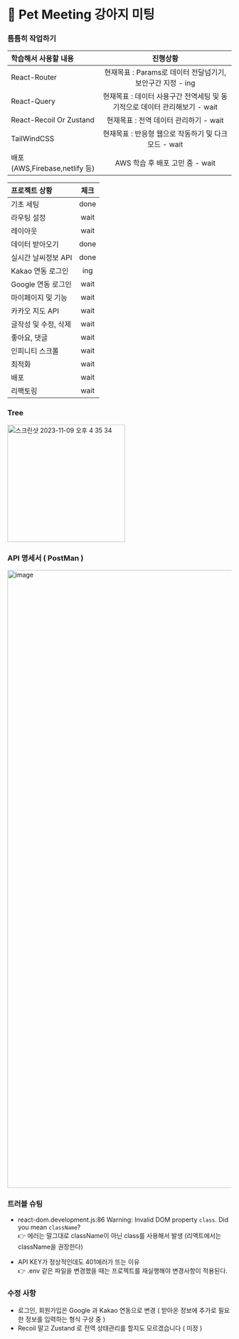 # 🐶 Pet Meeting 강아지 미팅

### 틈틈히 작업하기

| 학습해서 사용할 내용          |                                  진행상황                                  |
| :---------------------------- | :------------------------------------------------------------------------: |
| React-Router                  |         현재목표 : Params로 데이터 전달넘기기, 보안구간 지정 - ing         |
| React-Query                   | 현재목표 : 데이터 사용구간 전역세팅 및 동기적으로 데이터 관리해보기 - wait |
| React-Recoil Or Zustand                 |                   현재목표 : 전역 데이터 관리하기 - wait                   |
| TailWindCSS                   |            현재목표 : 반응형 웹으로 작동하기 및 다크모드 - wait            |
| 배포(AWS,Firebase,netlify 등) |                      AWS 학습 후 배포 고민 중 - wait                       |

| 프로젝트 상황            | 체크 |
| :----------------------- | :--: |
| 기초 세팅                | done  |
| 라우팅 설정              | wait |
| 레이아웃                 | wait |
| 데이터 받아오기          | done |
| 실시간 날씨정보 API      | done |
| Kakao 연동 로그인 | ing |
| Google 연동 로그인 | wait |
| 마이페이지 및 기능       | wait |
| 카카오 지도 API          | wait |
| 글작성 및 수정, 삭제     | wait |
| 좋아요, 댓글             | wait |
| 인피니티 스크롤          | wait |
| 최적화                   | wait |
| 배포                     | wait |
| 리팩토링                     | wait |

### Tree
<img width="264" alt="스크린샷 2023-11-09 오후 4 35 34" src="https://github.com/sueWavy/pet/assets/148526219/ceca9264-ec44-4dd3-95ee-b6714611eb93">

### API 명세서 ( PostMan )
<img width="1390" alt="image" src="https://github.com/sueWavy/pet/assets/148526219/41463eff-f0f5-4668-9266-99d5140520c8">




### 트러블 슈팅

- react-dom.development.js:86 Warning: Invalid DOM property `class`. Did you mean `className`? <br/>
  👉 에러는 말그대로 className이 아닌 class를 사용해서 발생 (리액트에서는 className을 권장한다)

- API KEY가 정상적인데도 401에러가 뜨는 이유 <br/>
  👉 .env 같은 파일을 변경했을 때는 프로젝트를 재실행해야 변경사항이 적용된다.

### 수정 사항

- 로그인, 회원가입은 Google 과 Kakao 연동으로 변경 ( 받아온 정보에 추가로 필요한 정보를 입력하는 형식 구상 중 )
- Recoil 말고 Zustand 로 전역 상태관리를 할지도 모르겠습니다 ( 미정 ) 
